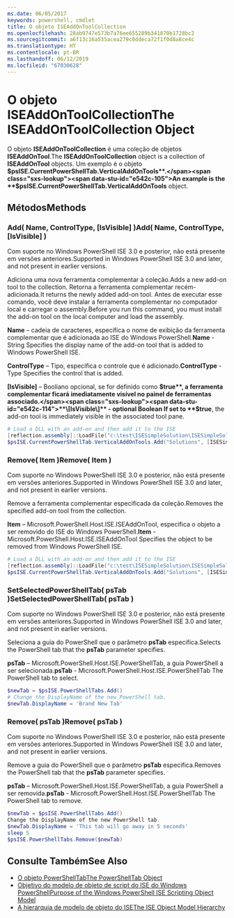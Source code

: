 ```yaml
---
ms.date: 06/05/2017
keywords: powershell, cmdlet
title: O objeto ISEAddOnToolCollection
ms.openlocfilehash: 28ab9747e573b7a76ee655289b341870b1728bc2
ms.sourcegitcommit: a6f13c16a535acea279c0ddeca72f1f0d8a8ce4c
ms.translationtype: HT
ms.contentlocale: pt-BR
ms.lasthandoff: 06/12/2019
ms.locfileid: "67030628"
---
```

# <a name="the-iseaddontoolcollection-object"></a><span data-ttu-id="e542c-103">O objeto ISEAddOnToolCollection</span><span class="sxs-lookup"><span data-stu-id="e542c-103">The ISEAddOnToolCollection Object</span></span>

<span data-ttu-id="e542c-104">O objeto **ISEAddOnToolCollection** é uma coleção de objetos **ISEAddOnTool**.</span><span class="sxs-lookup"><span data-stu-id="e542c-104">The **ISEAddOnToolCollection** object is a collection of **ISEAddOnTool** objects.</span></span> <span data-ttu-id="e542c-105">Um exemplo é o objeto **$psISE.CurrentPowerShellTab.VerticalAddOnTools**.</span><span class="sxs-lookup"><span data-stu-id="e542c-105">An example is the **$psISE.CurrentPowerShellTab.VerticalAddOnTools** object.</span></span>

## <a name="methods"></a><span data-ttu-id="e542c-106">Métodos</span><span class="sxs-lookup"><span data-stu-id="e542c-106">Methods</span></span>

### <a name="add-name-controltype-isvisible-"></a><span data-ttu-id="e542c-107">Add\( Name, ControlType, \[IsVisible\] \)</span><span class="sxs-lookup"><span data-stu-id="e542c-107">Add\( Name, ControlType, \[IsVisible\] \)</span></span>

<span data-ttu-id="e542c-108">Com suporte no Windows PowerShell ISE 3.0 e posterior, não está presente em versões anteriores.</span><span class="sxs-lookup"><span data-stu-id="e542c-108">Supported in Windows PowerShell ISE 3.0 and later, and not present in earlier versions.</span></span>

<span data-ttu-id="e542c-109">Adiciona uma nova ferramenta complementar à coleção.</span><span class="sxs-lookup"><span data-stu-id="e542c-109">Adds a new add-on tool to the collection.</span></span> <span data-ttu-id="e542c-110">Retorna a ferramenta complementar recém-adicionada.</span><span class="sxs-lookup"><span data-stu-id="e542c-110">It returns the newly added add-on tool.</span></span> <span data-ttu-id="e542c-111">Antes de executar esse comando, você deve instalar a ferramenta complementar no computador local e carregar o assembly.</span><span class="sxs-lookup"><span data-stu-id="e542c-111">Before you run this command, you must install the add-on tool on the local computer and load the assembly.</span></span>

<span data-ttu-id="e542c-112">**Name** – cadeia de caracteres, especifica o nome de exibição da ferramenta complementar que é adicionada ao ISE do Windows PowerShell.</span><span class="sxs-lookup"><span data-stu-id="e542c-112">**Name** - String Specifies the display name of the add-on tool that is added to Windows PowerShell ISE.</span></span>

<span data-ttu-id="e542c-113">**ControlType** – Tipo, especifica o controle que é adicionado.</span><span class="sxs-lookup"><span data-stu-id="e542c-113">**ControlType** -Type Specifies the control that is added.</span></span>

<span data-ttu-id="e542c-114">**\[IsVisible\]** – Booliano opcional, se for definido como **$true**, a ferramenta complementar ficará imediatamente visível no painel de ferramentas associado.</span><span class="sxs-lookup"><span data-stu-id="e542c-114">**\[IsVisible\]** - optional Boolean If set to **$true**, the add-on tool is immediately visible in the associated tool pane.</span></span>

```powershell
# Load a DLL with an add-on and then add it to the ISE
[reflection.assembly]::LoadFile("c:\test\ISESimpleSolution\ISESimpleSolution.dll")
$psISE.CurrentPowerShellTab.VerticalAddOnTools.Add("Solutions", [ISESimpleSolution.Solution], $true)
```

### <a name="remove-item-"></a><span data-ttu-id="e542c-115">Remove\( Item \)</span><span class="sxs-lookup"><span data-stu-id="e542c-115">Remove\( Item \)</span></span>

<span data-ttu-id="e542c-116">Com suporte no Windows PowerShell ISE 3.0 e posterior, não está presente em versões anteriores.</span><span class="sxs-lookup"><span data-stu-id="e542c-116">Supported in Windows PowerShell ISE 3.0 and later, and not present in earlier versions.</span></span>

<span data-ttu-id="e542c-117">Remove a ferramenta complementar especificada da coleção.</span><span class="sxs-lookup"><span data-stu-id="e542c-117">Removes the specified add-on tool from the collection.</span></span>

<span data-ttu-id="e542c-118">**Item** – Microsoft.PowerShell.Host.ISE.ISEAddOnTool, especifica o objeto a ser removido do ISE do Windows PowerShell.</span><span class="sxs-lookup"><span data-stu-id="e542c-118">**Item** - Microsoft.PowerShell.Host.ISE.ISEAddOnTool Specifies the object to be removed from Windows PowerShell ISE.</span></span>

```powershell
# Load a DLL with an add-on and then add it to the ISE
[reflection.assembly]::LoadFile("c:\test\ISESimpleSolution\ISESimpleSolution.dll")
$psISE.CurrentPowerShellTab.VerticalAddOnTools.Add("Solutions", [ISESimpleSolution.Solution], $true)
```

### <a name="setselectedpowershelltab-pstab-"></a><span data-ttu-id="e542c-119">SetSelectedPowerShellTab\( psTab \)</span><span class="sxs-lookup"><span data-stu-id="e542c-119">SetSelectedPowerShellTab\( psTab \)</span></span>

<span data-ttu-id="e542c-120">Com suporte no Windows PowerShell ISE 3.0 e posterior, não está presente em versões anteriores.</span><span class="sxs-lookup"><span data-stu-id="e542c-120">Supported in Windows PowerShell ISE 3.0 and later, and not present in earlier versions.</span></span>

<span data-ttu-id="e542c-121">Seleciona a guia do PowerShell que o parâmetro **psTab** especifica.</span><span class="sxs-lookup"><span data-stu-id="e542c-121">Selects the PowerShell tab that the **psTab** parameter specifies.</span></span>

<span data-ttu-id="e542c-122">**psTab** – Microsoft.PowerShell.Host.ISE.PowerShellTab, a guia PowerShell a ser selecionada.</span><span class="sxs-lookup"><span data-stu-id="e542c-122">**psTab** - Microsoft.PowerShell.Host.ISE.PowerShellTab The PowerShell tab to select.</span></span>

```powershell
$newTab = $psISE.PowerShellTabs.Add()
# Change the DisplayName of the new PowerShell tab.
$newTab.DisplayName = 'Brand New Tab'
```

### <a name="remove-pstab-"></a><span data-ttu-id="e542c-123">Remove\( psTab \)</span><span class="sxs-lookup"><span data-stu-id="e542c-123">Remove\( psTab \)</span></span>

<span data-ttu-id="e542c-124">Com suporte no Windows PowerShell ISE 3.0 e posterior, não está presente em versões anteriores.</span><span class="sxs-lookup"><span data-stu-id="e542c-124">Supported in Windows PowerShell ISE 3.0 and later, and not present in earlier versions.</span></span>

<span data-ttu-id="e542c-125">Remove a guia do PowerShell que o parâmetro **psTab** especifica.</span><span class="sxs-lookup"><span data-stu-id="e542c-125">Removes the PowerShell tab that the **psTab** parameter specifies.</span></span>

<span data-ttu-id="e542c-126">**psTab** – Microsoft.PowerShell.Host.ISE.PowerShellTab, a guia PowerShell a ser removida.</span><span class="sxs-lookup"><span data-stu-id="e542c-126">**psTab** - Microsoft.PowerShell.Host.ISE.PowerShellTab The PowerShell tab to remove.</span></span>

```powershell
$newTab = $psISE.PowerShellTabs.Add()
Change the DisplayName of the new PowerShell tab.
$newTab.DisplayName = 'This tab will go away in 5 seconds'
sleep 5
$psISE.PowerShellTabs.Remove($newTab)
```

## <a name="see-also"></a><span data-ttu-id="e542c-127">Consulte Também</span><span class="sxs-lookup"><span data-stu-id="e542c-127">See Also</span></span>

- [<span data-ttu-id="e542c-128">O objeto PowerShellTab</span><span class="sxs-lookup"><span data-stu-id="e542c-128">The PowerShellTab Object</span></span>](The-PowerShellTab-Object.md)
- [<span data-ttu-id="e542c-129">Objetivo do modelo de objeto de script do ISE do Windows PowerShell</span><span class="sxs-lookup"><span data-stu-id="e542c-129">Purpose of the Windows PowerShell ISE Scripting Object Model</span></span>](Purpose-of-the-Windows-PowerShell-ISE-Scripting-Object-Model.md)
- [<span data-ttu-id="e542c-130">A hierarquia de modelo de objeto do ISE</span><span class="sxs-lookup"><span data-stu-id="e542c-130">The ISE Object Model Hierarchy</span></span>](The-ISE-Object-Model-Hierarchy.md)
